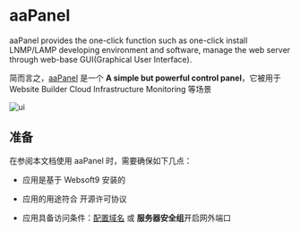 # aaPanel

aaPanel provides the one-click function such as one-click install LNMP/LAMP developing environment and software, manage the web server through web-base GUI(Graphical User Interface). 

简而言之，[aaPanel]() 是一个 **A simple but powerful control panel**，它被用于 Website Builder Cloud Infrastructure Monitoring  等场景


![ui](https://libs.websoft9.com/Websoft9/DocsPicture/en/bt/bt-guien-websoft9.png)


## 准备

在参阅本文档使用 aaPanel 时，需要确保如下几点：

- 应用是基于 Websoft9 安装的

- 应用的用途符合 [](https://github.com/aaPanel/aaPanel/blob/master/license.txt) 开源许可协议

- 应用具备访问条件：[配置域名](./guide/appsetdomain) 或 **服务器安全组**开启网外端口